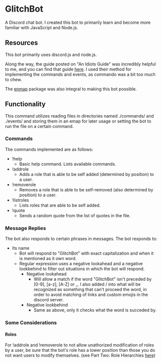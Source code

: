 # GlitchBot
A Discord chat bot. I created this bot to primarily learn and become more familiar with JavaScript and Node.js.

## Resources

This bot primarily uses discord.js and node.js.

Along the way, the guide posted on "An Idiots Guide" was incredibly helpful to me, and you can find that guide [here](https://anidiots.guide/first-bot/your-first-bot). I used their method for implementing the commands and events, as commando was a bit too much to chew.

The [enmap](https://www.npmjs.com/package/enmap) package was also integral to making this bot possible.

## Functionality
This command utilizes reading files in directories named ./commands/ and ./events/ and storing them in an emap for later usage or setting the bot to run the file on a certain command.

### Commands
The commands implemented are as follows: 
- !help
  - Basic help command. Lists available commands.
- !addrole
  - Adds a role that is able to be self added (determined by position) to a user.
- !removerole
  - Removes a role that is able to be self-removed (also determined by position) to a user.
- !listroles
  - Lists roles that are able to be self added.
- !quote
  - Sends a random quote from the list of quotes in the file.

### Message Replies
The bot also responds to certain phrases in messages. The bot responds to:
- Its name
  - Bot will respond to "GlitchBot" with exact capitalization and when it is mentioned as it own word.
  - Regular expression uses a negative lookahead and a negative lookbehind to filter out situations in which the bot will respond.
    - Negative lookahead
      - Will allow a match if the word "GlitchBot" isn't preceded by [0-9], [a-z], [A-Z] or _. I also added / into what will be recognized as something that can't proceed the word, in order to avoid matching of links and custom emojis in the discord server.
    - Negative lookbehind
      - Same as above, only it checks what the word is succeded by.

### Some Considerations
#### Roles
For !addrole and !removerole to not allow unathorized modification of roles by a user, be sure that the bot's role has a lower position than those you do not want users to modify themselves. (see Part Two: Role Hierarchies [here](https://support.discordapp.com/hc/en-us/articles/214836687-Role-Management-101))
